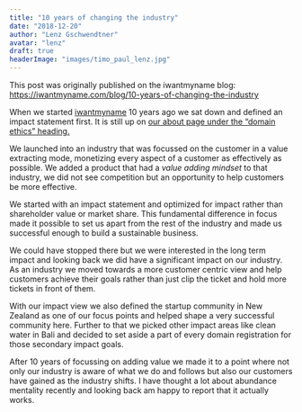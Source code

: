 ```yaml
---
title: "10 years of changing the industry"
date: "2018-12-20"
author: "Lenz Gschwendtner"
avatar: "lenz"
draft: true
headerImage: "images/timo_paul_lenz.jpg"
---
```


This post was originally published on the iwantmyname blog:
https://iwantmyname.com/blog/10-years-of-changing-the-industry

When we started [iwantmyname](https://iwantmyname.com) 10 years ago we sat down
and defined an impact statement first. It is still up on [our about page under
the “domain ethics” heading.](https://iwantmyname.com/about)

We launched into an industry that was focussed on the customer in a value
extracting mode, monetizing every aspect of a customer as effectively as
possible. We added a product that had a _value adding mindset_ to that industry,
we did not see competition but an opportunity to help customers be more
effective.

We started with an impact statement and optimized for impact rather than
shareholder value or market share. This fundamental difference in focus made it
possible to set us apart from the rest of the industry and made us successful
enough to build a sustainable business.

We could have stopped there but we were interested in the long term impact and
looking back we did have a significant impact on our industry. As an industry
we moved towards a more customer centric view and help customers achieve their
goals rather than just clip the ticket and hold more tickets in front of them.

With our impact view we also defined the startup community in New Zealand as
one of our focus points and helped shape a very successful community here.
Further to that we picked other impact areas like clean water in Bali and
decided to set aside a part of every domain registration for those secondary
impact goals.

After 10 years of focussing on adding value we made it to a point where not
only our industry is aware of what we do and follows but also our customers
have gained as the industry shifts. I have thought a lot about abundance
mentality recently and looking back am happy to report that it actually works.

